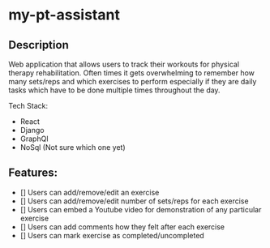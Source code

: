 # my-pt-assistant

## Description

Web application that allows users to track their workouts for physical therapy rehabilitation. Often times it gets overwhelming to remember how many sets/reps and which exercises to perform especially if they are daily tasks which have to be done multiple times throughout the day.

Tech Stack:
 - React
 - Django
 - GraphQl
 - NoSql (Not sure which one yet)


## Features:

- [] Users can add/remove/edit an exercise
- [] Users can add/remove/edit number of sets/reps for each exercise
- [] Users can embed a Youtube video for demonstration of any particular exercise
- [] Users can add comments how they felt after each exercise
- [] Users can mark exercise as completed/uncompleted



